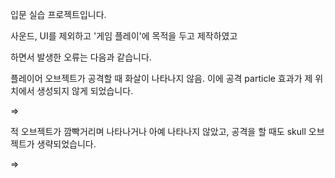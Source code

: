 입문 실습 프로젝트입니다. 

사운드, UI를 제외하고 '게임 플레이'에 목적을 두고 제작하였고

하면서 발생한 오류는 다음과 같습니다.

플레이어 오브젝트가 공격할 때 화살이 나타나지 않음.
이에 공격 particle 효과가 제 위치에서 생성되지 않게 되었습니다.

=>

적 오브젝트가 깜빡거리며 나타나거나 아예 나타나지 않았고, 
공격을 할 때도 skull 오브젝트가 생략되었습니다.

=>
 
